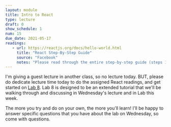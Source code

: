 ```yaml
---
layout: module
title: Intro to React
type: lecture
draft: 0
show_schedule: 1
num: 15
due_date: 2021-05-17
readings:
   - url: https://reactjs.org/docs/hello-world.html
     title: "React Step-By-Step Guide"
     source: "Facebook"
     notes: "Please read through the entire step-by-step guide (steps 1-12). Investing in the reading will help you! It's not busywork."
---
```


I'm giving a guest lecture in another class, so no lecture today. BUT, please do dedicate lecture time today to do the assigned React readings, and get started on [Lab 8](../assignments/lab08). Lab 8 is designed to be an extended tutorial that we'll be walking through and discussing in Wednesday's lecture and in Lab this week. 

The more you try and do on your own, the more you'll learn! I'll be happy to answer specific questions that you have about the lab on Wednesday, so come with questions.